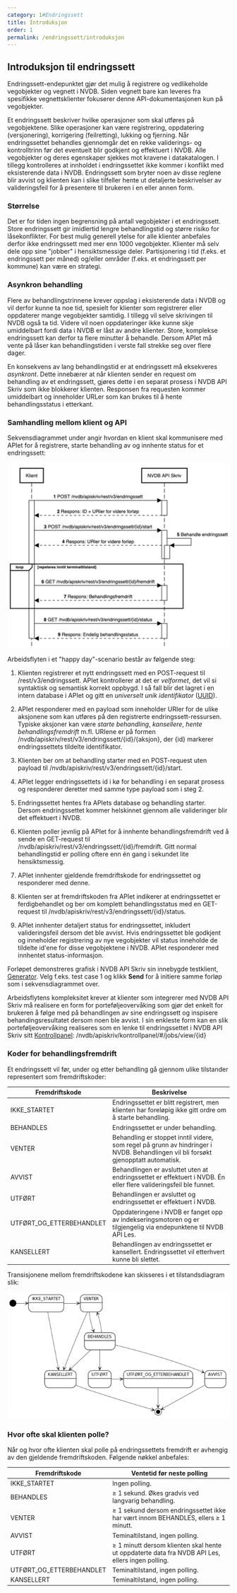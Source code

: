 ```yaml
---
category: 1#Endringssett
title: Introduksjon
order: 1
permalink: /endringssett/introduksjon
---
```


## Introduksjon til endringssett

Endringssett-endepunktet gjør det mulig å registrere og vedlikeholde vegobjekter og vegnett i NVDB. Siden vegnett
bare kan leveres fra spesifikke vegnettsklienter fokuserer denne API-dokumentasjonen kun på vegobjekter.

Et endringssett beskriver hvilke operasjoner som skal utføres på vegobjektene. Slike operasjoner kan være registrering,
oppdatering (versjonering), korrigering (feilretting), lukking og fjerning. Når endringssettet behandles gjennomgår det
en rekke validerings- og kontrolltrinn før det eventuelt blir godkjent og effektuert i NVDB. Alle vegobjekter og deres egenskaper sjekkes
mot kravene i datakatalogen. I tillegg kontrolleres at innholdet i endringssettet ikke kommer i konflikt med eksisterende
data i NVDB. Endringssett som bryter noen av disse reglene blir avvist og klienten kan i slike tilfeller hente ut detaljerte
beskrivelser av valideringsfeil for å presentere til brukeren i en eller annen form.

### Størrelse

Det er for tiden ingen begrensning på antall vegobjekter i et endringssett. Store endringssett gir imidlertid lengre behandlingstid og
større risiko for låsekonflikter. For best mulig generell ytelse for alle klienter anbefales derfor ikke endringssett med mer enn 1000 vegobjekter.
Klienter må selv dele opp sine "jobber" i hensiktsmessige deler. Partisjonering i tid (f.eks. et endringssett per måned) og/eller områder
(f.eks. et endringssett per kommune) kan være en strategi.
 
### Asynkron behandling

Flere av behandlingstrinnene krever oppslag i eksisterende data i NVDB og vil derfor kunne ta noe tid, spesielt for
klienter som registrerer eller oppdaterer mange vegobjekter samtidig. I tillegg vil selve skrivingen til NVDB også ta tid.
Videre vil noen oppdateringer ikke kunne skje umiddelbart fordi data i NVDB er låst av andre klienter. Store, komplekse endringssett
kan derfor ta flere minutter å behandle. Dersom APIet må vente på låser kan behandlingstiden i verste fall strekke seg over flere dager.

En konsekvens av lang behandlingstid er at endringssett må eksekveres _asynkront_. Dette innebærer at når klienten sender en request om
behandling av et endringssett, gjøres dette i en separat prosess i NVDB API Skriv som ikke blokkerer klienten. Responsen
fra requesten kommer umiddelbart og inneholder URLer som kan brukes til å hente behandlingsstatus i etterkant.

### Samhandling mellom klient og API

Sekvensdiagrammet under angir hvordan en klient skal kommunisere med APIet for å registrere, starte behandling av og innhente status for et endringssett:

![samhandling mellom klient og API](../assets/arbeidsflyt_endringssett.png "Samhandling mellom klient og API")

Arbeidsflyten i et "happy day"-scenario består av følgende steg:

1. Klienten registrerer et nytt endringssett med en POST-request til /rest/v3/endringssett. APIet kontrollerer at
det er _velformet_, det vil si syntaktisk og semantisk korrekt oppbygd. I så fall blir det lagret i en intern database i APIet og gitt en
_universelt unik identifikator_ ([UUID](https://en.wikipedia.org/wiki/Universally_unique_identifier)).

2. APIet responderer med en payload som inneholder URIer for de ulike aksjonene som kan utføres på den registrerte endringssett-ressursen.
Typiske aksjoner kan være _starte behandling_, _kansellere_, _hente behandlingsfremdrift_ m.fl. URIene er på formen /nvdb/apiskriv/rest/v3/endringssett/{id}/{aksjon},
der {id} markerer endringssettets tildelte identifikator.

3. Klienten ber om at behandling starter med en POST-request uten payload til /nvdb/apiskriv/rest/v3/endringssett/{id}/start.

4. APIet legger endringssettets id i kø for behandling i en separat prosess og responderer deretter med samme type payload som i steg 2.

5. Endringssettet hentes fra APIets database og behandling starter. Dersom endringssettet kommer helskinnet gjennom alle valideringer blir
det effektuert i NVDB.

6. Klienten poller jevnlig på APIet for å innhente behandlingsfremdrift ved å sende en GET-request til /nvdb/apiskriv/rest/v3/endringssett/{id}/fremdrift.
Gitt normal behandlingstid er polling oftere enn én gang i sekundet lite hensiktsmessig.

7. APIet innhenter gjeldende fremdriftskode for endringssettet og responderer med denne.

8. Klienten ser at fremdriftskoden fra APIet indikerer at endringssettet er ferdigbehandlet og ber om komplett behandlingsstatus med en
GET-request til /nvdb/apiskriv/rest/v3/endringssett/{id}/status.

9. APIet innhenter detaljert status for endringssettet, inkludert valideringsfeil dersom det ble avvist. Hvis endringssettet ble godkjent
og inneholder registrering av nye vegobjekter vil status inneholde de tildelte id'ene for disse vegobjektene i NVDB. APIet responderer med innhentet
status-informasjon.

Forløpet demonstreres grafisk i NVDB API Skriv sin innebygde testklient, [Generator](generator.md). Velg f.eks. test case 1 og klikk **Send** for å initiere
samme forløp som i sekvensdiagrammet over. 

Arbeidsflytens kompleksitet krever at klienter som integrerer med NVDB API Skriv må realisere en form for porteføljeovervåking som gjør det enkelt
for brukeren å følge med på behandlingen av sine endringssett og inspisere behandingsresultatet dersom noen ble avvist. I sin enkleste form
kan en slik porteføljeovervåking realiseres som en lenke til endringssettet i NVDB API Skriv sitt [Kontrollpanel](../kontrollpanel.md):
/nvdb/apiskriv/kontrollpanel/#/jobs/view/{id}

### Koder for behandlingsfremdrift

Et endringssett vil før, under og etter behandling gå gjennom ulike tilstander representert som fremdriftskoder:

Fremdriftskode|Beskrivelse
-|-
IKKE_STARTET|Endringssettet er blitt registrert, men klienten har foreløpig ikke gitt ordre om å starte behandling.
BEHANDLES|Endringssettet er under behandling.
VENTER|Behandling er stoppet inntil videre, som regel på grunn av hindringer i NVDB. Behandlingen vil bli forsøkt gjenopptatt automatisk.
AVVIST|Behandlingen er avsluttet uten at endringssettet er effektuert i NVDB. Én eller flere valideringsfeil ble funnet.
UTFØRT|Behandlingen er avsluttet og endringssettet er effektuert i NVDB.  
UTFØRT_OG_ETTERBEHANDLET|Oppdateringene i NVDB er fanget opp av indekseringsmotoren og er tilgjengelig via endepunktene til NVDB API Les.
KANSELLERT|Behandlingen av endringssettet er kansellert. Endringssettet vil etterhvert kunne bli slettet.

Transisjonene mellom fremdriftskodene kan skisseres i et tilstandsdiagram slik:

![transisjoner mellom fremdriftskoder](../assets/tilstandsdiagram_endringssett.png "Transisjoner mellom fremdriftskoder")

### Hvor ofte skal klienten polle?
 
Når og hvor ofte klienten skal polle på endringssettets fremdrift er avhengig av den gjeldende fremdriftskoden. Følgende nøkkel anbefales:

Fremdriftskode|Ventetid før neste polling
-|-
IKKE_STARTET|Ingen polling.
BEHANDLES|&ge; 1 sekund. Økes gradvis ved langvarig behandling.
VENTER|&ge; 1 sekund dersom endringssettet ikke har vært innom BEHANDLES, ellers &ge; 1 minutt.
AVVIST|Teminaltilstand, ingen polling.
UTFØRT|&ge; 1 minutt dersom klienten skal hente ut oppdaterte data fra NVDB API Les, ellers ingen polling.  
UTFØRT_OG_ETTERBEHANDLET|Teminaltilstand, ingen polling.
KANSELLERT|Teminaltilstand, ingen polling.
